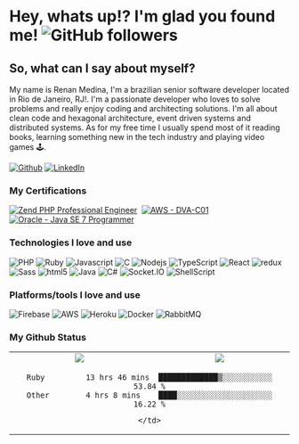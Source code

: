 
# Hey, whats up!? I'm glad you found me! ![GitHub followers](https://img.shields.io/github/followers/renanmedina?label=Follow&style=social)

## So, what can I say about myself?
My name is Renan Medina, I'm a brazilian senior software developer located in Rio de Janeiro, RJ!. I'm a passionate developer who loves to solve problems and really enjoy coding and architecting solutions. I'm all about clean code and hexagonal architecture, event driven systems and distributed systems. As for my free time I usually spend most of it reading books, learning something new in the tech industry and playing video games 🕹️.

<a href="https://github.com/renanmedina" target="_blank"><img alt="Github" src="https://img.shields.io/badge/GitHub-%2312100E.svg?&style=for-the-badge&logo=Github&logoColor=white" /></a> <a href="https://www.linkedin.com/in/renan-medina-20699a9b/" target="_blank"><img alt="LinkedIn" src="https://img.shields.io/badge/linkedin-%230077B5.svg?&style=for-the-badge&logo=linkedin&logoColor=white"/></a> 

### My Certifications
<a href="https://www.zend-zce.com/en/yellow-pages/ZEND028207" target="_BLANK"><img alt="Zend PHP Professional Engineer" src="https://www.zend-zce.com/static/img/zcedirectory/ZCPE-icon.png"/></a>&nbsp;&nbsp;<a href="https://www.credly.com/badges/2e9f3c9a-aac9-4faa-b1c6-bff3570ff426" target="_BLANK"><img alt="AWS - DVA-C01" src="https://images.credly.com/size/80x80/images/b9feab85-1a43-4f6c-99a5-631b88d5461b/image.png"/></a>&nbsp;&nbsp;<a href="https://www.credly.com/badges/ead22b11-05e3-4e0f-8039-5463a434294b" target="_BLANK"><img alt="Oracle - Java SE 7 Programmer" src="https://images.credly.com/size/80x80/images/9956323d-90eb-4a7a-9fc6-4750ce433d3a/Oracle-Certification-badge_OC-Associate600X600.png"/></a>


### Technologies I love and use
<p>
  <img alt="PHP" src="https://img.shields.io/badge/php-%23777BB4.svg?style=for-the-badge&logo=php&logoColor=white" />
  <img alt="Ruby" src="https://img.shields.io/badge/ruby-%23CC342D.svg?style=for-the-badge&logo=ruby&logoColor=white" />
  <img alt="Javascript" src="https://img.shields.io/badge/javascript-%23323330.svg?style=for-the-badge&logo=javascript&logoColor=%23F7DF1E" />
  <img alt="C" src="https://img.shields.io/badge/c-%2300599C.svg?style=for-the-badge&logo=c&logoColor=white" />
  <img alt="Nodejs" src="https://img.shields.io/badge/-Nodejs-43853d?style=for-the-badge&logo=Node.js&logoColor=white" />
  <img alt="TypeScript" src="https://img.shields.io/badge/-TypeScript-007ACC?style=for-the-badge&logo=typescript&logoColor=white" />
  <img alt="React" src="https://img.shields.io/badge/-React-45b8d8?style=for-the-badge&logo=react&logoColor=white" />
  <img alt="redux" src="https://img.shields.io/badge/-Redux-764ABC?style=for-the-badge&logo=redux&logoColor=white" />
  <img alt="Sass" src="https://img.shields.io/badge/-Sass-CC6699?style=for-the-badge&logo=sass&logoColor=white" />
  <img alt="html5" src="https://img.shields.io/badge/-HTML5-E34F26?style=for-the-badge&logo=html5&logoColor=white" />
  <img alt="Java" src="https://img.shields.io/badge/java-%23ED8B00.svg?style=for-the-badge&logo=java&logoColor=white" />
  <img alt="C#" src="https://img.shields.io/badge/c%23-%23239120.svg?style=for-the-badge&logo=c-sharp&logoColor=white" />
  <img alt="Socket.IO" src="https://img.shields.io/badge/Socket.io-black?style=for-the-badge&logo=socket.io&badgeColor=010101" />
  <img alt="ShellScript" src="https://img.shields.io/badge/shell_script-%23121011.svg?style=for-the-badge&logo=gnu-bash&logoColor=white" />
</p>

### Platforms/tools I love and use
<p>
 <img alt="Firebase" src="https://img.shields.io/badge/firebase-%23039BE5.svg?style=for-the-badge&logo=firebase" />
 <img alt="AWS" src="https://img.shields.io/badge/AWS-%23FF9900.svg?style=for-the-badge&logo=amazon-aws&logoColor=white" />
 <img alt="Heroku" src="https://img.shields.io/badge/-Heroku-430098?style=for-the-badge&logo=heroku&logoColor=white" />
 <img alt="Docker" src="https://img.shields.io/badge/-Docker-46a2f1?style=for-the-badge&logo=docker&logoColor=white" />
 <img alt="RabbitMQ" src="https://img.shields.io/badge/Rabbitmq-FF6600?style=for-the-badge&logo=rabbitmq&logoColor=white" />
</p>


### My Github Status

<table border="0">
  <tr>
    <td align="center">
      <img src="https://github-readme-stats.vercel.app/api?username=renanmedina&show_icons=true&theme=dracula&include_all_commits=true" />
    </td>
    <td align="center">
      <img src="https://github-readme-stats.vercel.app/api/top-langs/?username=renanmedina&layout=compact&theme=dracula" />
    </td>
  </tr>
  <tr>
    <td colspan="2" align="center">
      <!--START_SECTION:waka-->

```text
Ruby         13 hrs 46 mins  █████████████▒░░░░░░░░░░░   53.84 %
Other        4 hrs 8 mins    ████░░░░░░░░░░░░░░░░░░░░░   16.22 %
```

<!--END_SECTION:waka-->
    </td>
  </tr>
</table>
